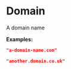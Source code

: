 # Domain

A domain name

**Examples:** 

```json
"a-domain-name.com"
```

```json
"another.domain.co.uk"
```

